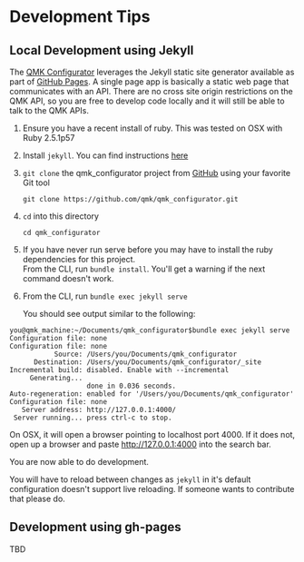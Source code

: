 Development Tips
================

## Local Development using Jekyll

The [QMK Configurator](https://config.qmk.fm/) leverages the Jekyll static site generator available as part of [GitHub Pages](https://pages.github.com/). A single page app is basically a static web page that communicates with an API. There are no cross site origin restrictions on the QMK API, so you are free to develop code locally and it will still be able to talk to the QMK APIs.

 1. Ensure you have a recent install of ruby. This was tested on OSX with Ruby 2.5.1p57
 1. Install `jekyll`. You can find instructions [here](https://jekyllrb.com/)
 1. `git clone` the qmk_configurator project from [GitHub](https://github.com/qmk/qmk_configurator) using your favorite Git tool

        git clone https://github.com/qmk/qmk_configurator.git

 1. `cd` into this directory

        cd qmk_configurator

 1. If you have never run serve before you may have to install the ruby dependencies for this project.    
    From the CLI, run `bundle install`. You'll get a warning if the next command doesn't work.
 1. From the CLI, run `bundle exec jekyll serve`

      You should see output similar to the following:

 ```
 you@qmk_machine:~/Documents/qmk_configurator$bundle exec jekyll serve
Configuration file: none
Configuration file: none
            Source: /Users/you/Documents/qmk_configurator
       Destination: /Users/you/Documents/qmk_configurator/_site
 Incremental build: disabled. Enable with --incremental
      Generating...
                    done in 0.036 seconds.
 Auto-regeneration: enabled for '/Users/you/Documents/qmk_configurator'
Configuration file: none
    Server address: http://127.0.0.1:4000/
  Server running... press ctrl-c to stop.
 ```

On OSX, it will open a browser pointing to localhost port 4000. If it does not, open up a browser and paste http://127.0.0.1:4000 into the search bar. 

You are now able to do development. 

You will have to reload between changes as `jekyll` in it's default configuration doesn't support live reloading. If someone wants to contribute that please do.

## Development using gh-pages

TBD
